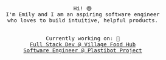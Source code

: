 <p align="center">
  <samp>
    Hi! 😄
    <br>I'm Emily and I am an aspiring software engineer
    <br>who loves to build intuitive, helpful products. 
    <br><br>
    <br> Currently working on: 🔨<br>
    <a href="https://github.com/JumboCode/village-food-hub">Full Stack Dev @ Village Food Hub </a>
    <br>
    <a href="https://sites.tufts.edu/idea/plastibot/"> Software Engineer @ Plastibot Project </a>
  </samp>
</p>

<!--
**emyuans/emyuans** is a ✨ _special_ ✨ repository because its `README.md` (this file) appears on your GitHub profile.

Here are some ideas to get you started:

- 🔭 I’m currently working on ...
- 🌱 I’m currently learning ...
- 👯 I’m looking to collaborate on ...
- 🤔 I’m looking for help with ...
- 💬 Ask me about ...
- 📫 How to reach me: ...
- 😄 Pronouns: ...
- ⚡ Fun fact: ...
-->
